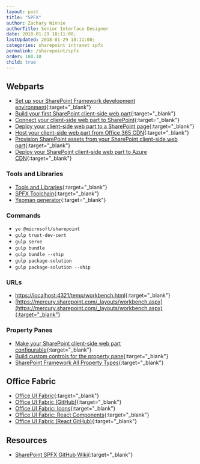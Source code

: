 ```yaml
---
layout: post
title: "SPFX"
author: Zachary Winnie
authorTitle: Senior Interface Designer
date: 2018-01-29 18:11:00;
lastUpdated: 2018-01-29 18:11:00;
categories: sharepoint intranet spfx
permalink: /sharepoint/spfx
order: 100.10
child: true
---
```


## Webparts

* [Set up your SharePoint Framework development environment](https://docs.microsoft.com/en-us/sharepoint/dev/spfx/set-up-your-development-environment){:target="_blank"}
* [Build your first SharePoint client-side web part](https://docs.microsoft.com/en-us/sharepoint/dev/spfx/web-parts/get-started/build-a-hello-world-web-part){:target="_blank"}
* [Connect your client-side web part to SharePoint](https://docs.microsoft.com/en-us/sharepoint/dev/spfx/web-parts/get-started/connect-to-sharepoint){:target="_blank"}
* [Deploy your client-side web part to a SharePoint page](https://docs.microsoft.com/en-us/sharepoint/dev/spfx/web-parts/get-started/serve-your-web-part-in-a-sharepoint-page){:target="_blank"}
* [Host your client-side web part from Office 365 CDN](https://docs.microsoft.com/en-us/sharepoint/dev/spfx/web-parts/get-started/hosting-webpart-from-office-365-cdn){:target="_blank"}
* [Provision SharePoint assets from your SharePoint client-side web part](https://docs.microsoft.com/en-us/sharepoint/dev/spfx/web-parts/get-started/provision-sp-assets-from-package){:target="_blank"}
* [Deploy your SharePoint client-side web part to Azure CDN](https://docs.microsoft.com/en-us/sharepoint/dev/spfx/web-parts/get-started/deploy-web-part-to-cdn){:target="_blank"}

### Tools and Libraries

* [Tools and Libraries](https://docs.microsoft.com/en-us/sharepoint/dev/spfx/tools-and-libraries){:target="_blank"}
* [SPFX Toolchain](https://docs.microsoft.com/en-us/sharepoint/dev/spfx/toolchain/sharepoint-framework-toolchain){:target="_blank"}
* [Yeoman generator](https://docs.microsoft.com/en-us/sharepoint/dev/spfx/toolchain/scaffolding-projects-using-yeoman-sharepoint-generator){:target="_blank"}

### Commands

* `yo @microsoft/sharepoint`
* `gulp trust-dev-cert`
* `gulp serve`
* `gulp bundle`
* `gulp bundle --ship`
* `gulp package-solution`
* `gulp package-solution --ship`

### URLs

* [https://localhost:4321/temp/workbench.html](https://localhost:4321/temp/workbench.html){:target="_blank"}
* [https://mercury.sharepoint.com/_layouts/workbench.aspx](https://mercury.sharepoint.com/_layouts/workbench.aspx){:target="_blank"}

### Property Panes

* [Make your SharePoint client-side web part configurable](https://docs.microsoft.com/en-us/sharepoint/dev/spfx/web-parts/basics/integrate-with-property-pane){:target="_blank"}
* [Build custom controls for the property pane](https://docs.microsoft.com/en-us/sharepoint/dev/spfx/web-parts/guidance/build-custom-property-pane-controls){:target="_blank"}
* [SharePoint Framework All Property Types](https://code.msdn.microsoft.com/office/SharePoint-Framework-All-fbc95eef#content){:target="_blank"}

## Office Fabric

* [Office UI Fabric](https://developer.microsoft.com/en-us/fabric){:target="_blank"}
* [Office UI Fabric (GitHub)](https://github.com/OfficeDev/office-ui-fabric-core){:target="_blank"}
* [Office UI Fabric: Icons](https://developer.microsoft.com/en-us/fabric#/styles/icons){:target="_blank"}
* [Office UI Fabric: React Components](https://developer.microsoft.com/en-us/fabric#/components){:target="_blank"}
* [Office UI Fabric (React GitHub)](https://github.com/OfficeDev/office-ui-fabric-react){:target="_blank"}

## Resources

* [SharePoint SPFX GitHub Wiki](https://github.com/SharePoint/sp-dev-docs/wiki){:target="_blank"}